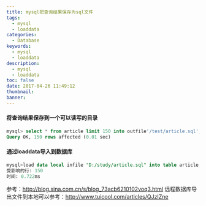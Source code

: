 ```yaml
---
title: mysql把查询结果保存为sql文件
tags:
  - mysql
  - loaddata
categories:
  - Database
keywords:
  - mysql
  - loaddata
description:
  - mysql
  - loaddata
toc: false
date: 2017-04-26 11:49:12
thumbnail:
banner:
---
```


#### 将查询结果保存到一个可以读写的目录
``` sql
mysql> select * from article limit 150 into outfile'/test/article.sql';
Query OK, 150 rows affected (0.01 sec)
```

#### 通过loaddata导入到数据库
``` sql
mysql>load data local infile "D:/study/article.sql" into table article;
受影响的行: 150
时间: 0.722ms
```

参考：http://blog.sina.com.cn/s/blog_73acb6210102voq3.html
远程数据库导出文件到本地可以参考：http://www.tuicool.com/articles/QJzIZne